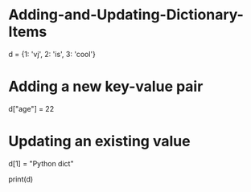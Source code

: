 # Adding-and-Updating-Dictionary-Items
d = {1: 'vj', 2: 'is', 3: 'cool'}

# Adding a new key-value pair
d["age"] = 22

# Updating an existing value
d[1] = "Python dict"

print(d)
